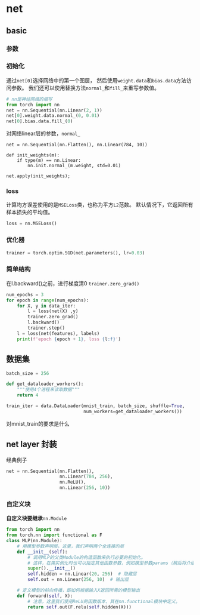 # net

## basic

### 参数

### 初始化

通过`net[0]`选择网络中的第一个图层， 然后使用`weight.data`和`bias.data`方法访问参数。 我们还可以使用替换方法`normal_`和`fill_`来重写参数值。

```python
# nn是神经网络的缩写
from torch import nn
net = nn.Sequential(nn.Linear(2, 1))
net[0].weight.data.normal_(0, 0.01)
net[0].bias.data.fill_(0)
```

对网络linear层的参数，`normal_`

```
net = nn.Sequential(nn.Flatten(), nn.Linear(784, 10))

def init_weights(m):
    if type(m) == nn.Linear:
        nn.init.normal_(m.weight, std=0.01)

net.apply(init_weights);
```



### loss

计算均方误差使用的是`MSELoss`类，也称为平方`L2`范数。 默认情况下，它返回所有样本损失的平均值。

```python
loss = nn.MSELoss()
```



### 优化器



```python
trainer = torch.optim.SGD(net.parameters(), lr=0.03)
```



### 简单结构

在l.backward()之前，进行梯度清0 `trainer.zero_grad()`

```python
num_epochs = 3
for epoch in range(num_epochs):
    for X, y in data_iter:
        l = loss(net(X) ,y)
        trainer.zero_grad()
        l.backward()
        trainer.step()
    l = loss(net(features), labels)
    print(f'epoch {epoch + 1}, loss {l:f}')
```



## 数据集



```python
batch_size = 256

def get_dataloader_workers():
    """使用4个进程来读取数据"""
    return 4

train_iter = data.DataLoader(mnist_train, batch_size, shuffle=True,
                             num_workers=get_dataloader_workers())
```

对mnist_train的要求是什么



## net layer 封装

经典例子

```python
net = nn.Sequential(nn.Flatten(),
                    nn.Linear(784, 256),
                    nn.ReLU(),
                    nn.Linear(256, 10))
```

### 自定义块

**自定义块要继承**`nn.Module`

```python
from torch import nn
from torch.nn import functional as F
class MLP(nn.Module):
    # 用模型参数声明层。这里，我们声明两个全连接的层
    def __init__(self):
        # 调用MLP的父类Module的构造函数来执行必要的初始化。
        # 这样，在类实例化时也可以指定其他函数参数，例如模型参数params（稍后将介绍）
        super().__init__()
        self.hidden = nn.Linear(20, 256)  # 隐藏层
        self.out = nn.Linear(256, 10)  # 输出层

    # 定义模型的前向传播，即如何根据输入X返回所需的模型输出
    def forward(self, X):
        # 注意，这里我们使用ReLU的函数版本，其在nn.functional模块中定义。
        return self.out(F.relu(self.hidden(X)))
```









